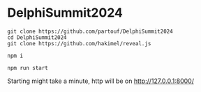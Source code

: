 # DelphiSummit2024

```
git clone https://github.com/partouf/DelphiSummit2024
cd DelphiSummit2024
git clone https://github.com/hakimel/reveal.js

npm i

npm run start

```

Starting might take a minute, http will be on http://127.0.0.1:8000/
